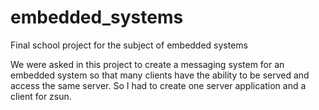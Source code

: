 # embedded_systems
Final school project for the subject of embedded systems

We were asked in this project to create a messaging system
for an embedded system so that many clients have the ability to be served and access the same server. So I had to create one server application and a client for zsun.
